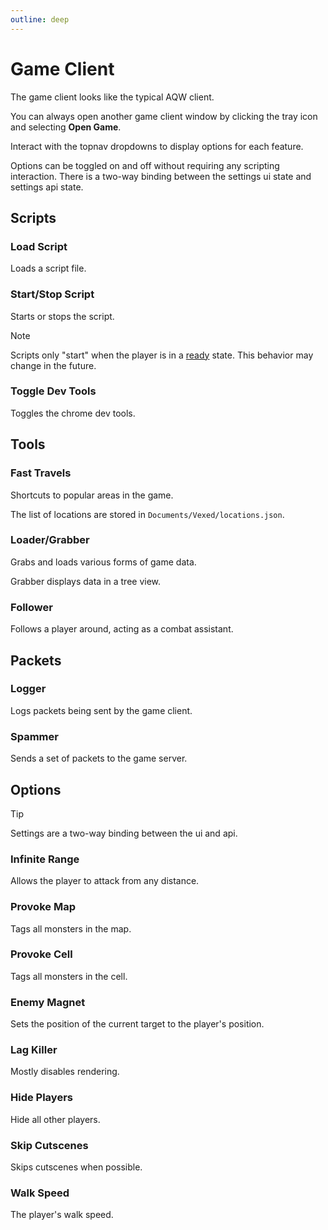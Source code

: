 ```yaml
---
outline: deep
---
```


# Game Client

The game client looks like the typical AQW client.

You can always open another game client window by clicking the tray icon and selecting **Open Game**.

Interact with the topnav dropdowns to display options for each feature.

Options can be toggled on and off without requiring any scripting interaction. There is a two-way binding between the settings ui state and settings api state.

## Scripts

### Load Script

Loads a script file.

### Start/Stop Script

Starts or stops the script.

> [!NOTE]
> Scripts only "start" when the player is in a [ready](../../api/Player#isready) state. This behavior may change in the future.

### Toggle Dev Tools

Toggles the chrome dev tools.

## Tools

### Fast Travels

Shortcuts to popular areas in the game.

The list of locations are stored in `Documents/Vexed/locations.json`.

### Loader/Grabber

Grabs and loads various forms of game data.

Grabber displays data in a tree view.

### Follower

Follows a player around, acting as a combat assistant.

## Packets

### Logger

Logs packets being sent by the game client.

### Spammer

Sends a set of packets to the game server.

## Options

> [!TIP]
> Settings are a two-way binding between the ui and api.

### Infinite Range

Allows the player to attack from any distance.

### Provoke Map

Tags all monsters in the map.

### Provoke Cell

Tags all monsters in the cell.

### Enemy Magnet

Sets the position of the current target to the player's position.

### Lag Killer

Mostly disables rendering.

### Hide Players

Hide all other players.

### Skip Cutscenes

Skips cutscenes when possible.

### Walk Speed

The player's walk speed.
